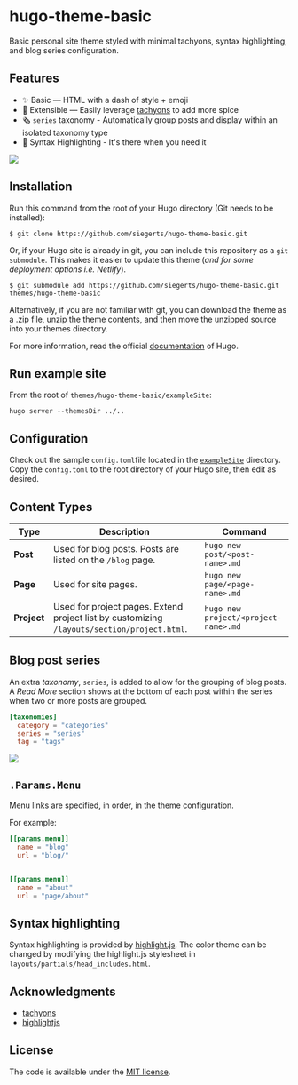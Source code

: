# hugo-theme-basic

Basic personal site theme styled with minimal tachyons, syntax highlighting, and blog series configuration.

## Features

- ✨ Basic — HTML with a dash of style + emoji
- 🌯 Extensible — Easily leverage [tachyons](https://tachyons.io/components/) to add more spice
- 🗞️ `series` taxonomy - Automatically group posts and display within an isolated taxonomy type
- 🥑 Syntax Highlighting - It's there when you need it

![](https://github.com/siegerts/hugo-theme-basic/blob/master/images/screenshot.png)

## Installation

Run this command from the root of your Hugo directory (Git needs to be installed):

```
$ git clone https://github.com/siegerts/hugo-theme-basic.git
```

Or, if your Hugo site is already in git, you can include this repository as a `git submodule`. This makes it easier to update this theme (_and for some deployment options i.e. Netlify_).

```
$ git submodule add https://github.com/siegerts/hugo-theme-basic.git themes/hugo-theme-basic
```

Alternatively, if you are not familiar with git, you can download the theme as a .zip file, unzip the theme contents, and then move the unzipped source into your themes directory.

For more information, read the official [documentation](https://gohugo.io/themes/installing-and-using-themes) of Hugo.

## Run example site

From the root of `themes/hugo-theme-basic/exampleSite`:

```
hugo server --themesDir ../..
```

## Configuration

Check out the sample `config.toml`file located in the [`exampleSite`](https://github.com/siegerts/hugo-theme-basic/tree/master/exampleSite) directory. Copy the `config.toml` to the root directory of your Hugo site, then edit as desired.

## Content Types

| Type        | Description                                                                                 | Command                              |
| ----------- | ------------------------------------------------------------------------------------------- | ------------------------------------ |
| **Post**    | Used for blog posts. Posts are listed on the `/blog` page.                                  | `hugo new post/<post-name>.md`       |
| **Page**    | Used for site pages.                                                                        | `hugo new page/<page-name>.md`       |
| **Project** | Used for project pages. Extend project list by customizing `/layouts/section/project.html`. | `hugo new project/<project-name>.md` |

## Blog post series

An extra _taxonomy_, `series`, is added to allow for the grouping of blog posts. A _Read More_ section shows at the bottom of each post within the series when two or more posts are grouped.

```toml
[taxonomies]
  category = "categories"
  series = "series"
  tag = "tags"
```

![](https://github.com/siegerts/hugo-theme-basic/blob/master/images/series.png)

## `.Params.Menu`

Menu links are specified, in order, in the theme configuration.

For example:

```toml
[[params.menu]]
  name = "blog"
  url = "blog/"


[[params.menu]]
  name = "about"
  url = "page/about"

```

## Syntax highlighting

Syntax highlighting is provided by [highlight.js](https://highlightjs.org/). The color theme can be changed by modifying the highlight.js stylesheet in `layouts/partials/head_includes.html`.

## Acknowledgments

- [tachyons](http://tachyons.io/)
- [highlightjs](https://highlightjs.org/)

## License

The code is available under the [MIT license](https://github.com/siegerts/hugo-theme-basic/blob/master/LICENSE).
